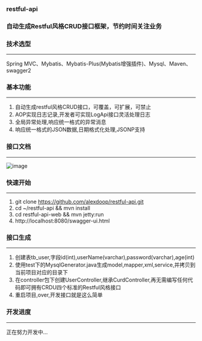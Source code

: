 ### restful-api
### 自动生成Restful风格CRUD接口框架，节约时间关注业务

### 技术选型
-------------
Spring MVC、Mybatis、Mybatis-Plus(Mybatis增强插件)、Mysql、Maven、swagger2

### 基本功能
-------------
1. 自动生成restful风格CRUD接口，可覆盖，可扩展，可禁止
2. AOP实现日志记录,开发者可实现LogApi接口灵活处理日志
3. 全局异常处理,响应统一格式的异常消息
4. 响应统一格式的JSON数据,日期格式化处理,JSONP支持

### 接口文档
-------------
![image](https://github.com/alexdoop/restful-api/blob/master/imgs/p.png)

### 快速开始
-------------
1. git clone https://github.com/alexdoop/restful-api.git
2. cd ~/restful-api && mvn install
3. cd restful-api-web && mvn jetty:run
4. http://localhost:8080/swagger-ui.html

### 接口生成
-------------
1. 创建表tb_user,字段id(int),userName(varchar),password(varchar),age(int)
2. 使用test下的MysqlGenerator.java生成model,mapper,xml,service,并拷贝到当前项目对应的目录下
3. 在controller包下创建UserController,继承CurdController,再无需编写任何代码即可拥有CRDU四个标准的Restful风格接口
4. 重启项目,over,开发接口就是这么简单

### 开发进度
-------------
正在努力开发中...
